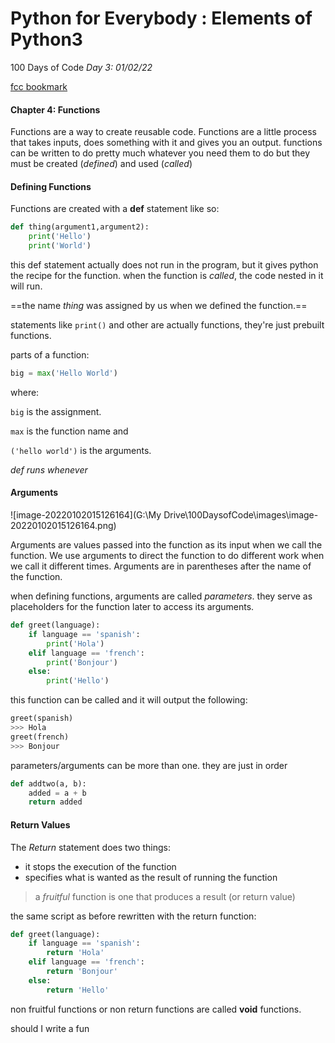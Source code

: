 # Python for Everybody : Elements of Python3

100 Days of Code *Day 3: 01/02/22*

[fcc bookmark](https://www.freecodecamp.org/learn/scientific-computing-with-python/python-for-everybody/build-your-own-functions)

#### Chapter 4: Functions

Functions are a way to create reusable code. Functions are a little process that takes inputs, does something with it and gives you an output. functions can be written to do pretty much whatever you need them to do but they must be created (*defined*) and used (*called*)

#### Defining Functions

Functions are created with a **def** statement like so:

```python
def thing(argument1,argument2):
    print('Hello')
    print('World')
```

this def statement actually does not run in the program, but it gives python the recipe for the function.  when the function is *called*, the code nested in it will run.

==the name *thing* was assigned by us when we defined the function.==

statements like `print()` and other are actually functions, they're just prebuilt functions.

parts of a function:

```python
big = max('Hello World')
```

where:

`big` is the assignment.

`max` is the function name and 

`('hello world')` is the arguments. 

*def runs whenever*

#### Arguments

![image-20220102015126164](G:\My Drive\100DaysofCode\images\image-20220102015126164.png)

Arguments are values passed into the function as its input when we call the function. We use arguments to direct the function to do different work when we call it different times. Arguments are in parentheses after the name of the function.

when defining functions, arguments are called *parameters*. they serve as placeholders for the function later to access its arguments. 

```python
def greet(language):
    if language == 'spanish':
        print('Hola')
	elif language == 'french':
        print('Bonjour')
	else:
        print('Hello')
```

this function can be called and it will output the following:

```python
greet(spanish)
>>> Hola
greet(french)
>>> Bonjour
```

parameters/arguments can be more than one. they are just in order

```python
def addtwo(a, b):
    added = a + b
    return added
```



#### Return Values

The *Return* statement does two things:

- it stops the execution of the function
- specifies what is wanted as the result of running the function

> a *fruitful* function is one that produces a result (or return value)

the same script as before rewritten with the return function:

```python
def greet(language):
    if language == 'spanish':
        return 'Hola'
    elif language == 'french':
        return 'Bonjour'
    else:
        return 'Hello'
```

non fruitful functions or non return functions are called **void** functions. 

should I write a fun